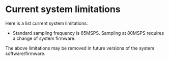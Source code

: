# Current system limitations

Here is a list current system limitations:

-   Standard sampling frequency is 65MSPS. Sampling at 80MSPS requires a
    change of system firmware.

The above limitations may be removed in future versions of the system
software/firmware.
